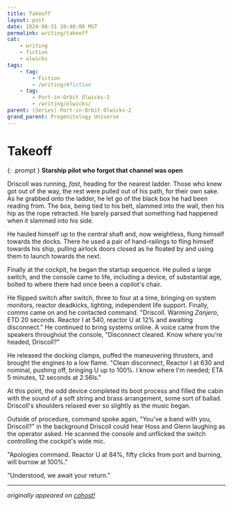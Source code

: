```yaml
---
title: Takeoff
layout: post
date: 2024-08-31 20:40:00 MST
permalink: writing/takeoff
cat: 
    - writing
    - fiction
    - olwicks
tags:
    - tag:
        - Fiction
        - /writing/#fiction
    - tag:
        - Port-in-Orbit Olwicks-2
        - /writing/olwicks/
parent: (Series) Port-in-Orbit Olwicks-2
grand_parent: Progenitology Universe
---
```


# Takeoff

{: .prompt }
**Starship pilot who forgot that channel was open**

Driscoll was running, *fast*, heading for the nearest ladder. Those who knew got out of the way, the rest were pulled out of his path, for their own sake. As he grabbed onto the ladder, he let go of the black box he had been reading from. The box, being tied to his belt, slammed into the wall, then his hip as the rope retracted. He barely parsed that something had happened when it slammed into his side.

He hauled himself up to the central shaft and, now weightless, flung himself towards the docks. There he used a pair of hand-railings to fling himself towards his ship, pulling airlock doors closed as he floated by and using them to launch towards the next.

Finally at the cockpit, he began the startup sequence. He pulled a large switch, and the console came to life, including a device, of substantial age, bolted to where there had once been a copilot's chair.

He flipped switch after switch, three to four at a time, bringing on system monitors, reactor deadkicks, lighting, independent life support. Finally, comms came on and he contacted command. "Driscoll. Warming *Zanjero*, ETD 20 seconds. Reactor I at 540, reactor U at 12% and awaiting disconnect." He continued to bring systems online.
A voice came from the speakers throughout the console, "Disconnect cleared. Know where you're headed, Driscoll?"

He released the docking clamps, puffed the maneuvering thrusters, and brought the engines to a low flame. "Clean disconnect, Reactor I at 630 and nominal, pushing off, bringing U up to 100%. I know where I'm needed; ETA 5 minutes, 12 seconds at 2.56ls."

At this point, the odd device completed its boot process and filled the cabin with the sound of a soft string and brass arrangement, some sort of ballad. Driscoll's shoulders relaxed ever so slightly as the music began.

Outside of procedure, command spoke again, "You've a band with you, Driscoll?" in the background Driscoll could hear Hoss and Glenn laughing as the operator asked. He scanned the console and unflicked the switch controlling the cockpit's wide mic.

"Apologies command. Reactor U at 84%, fifty clicks from port and burning, will burrow at 100%."

"Understood, we await your return."

---

*originally appeared on [cohost!](https://cohost.org/Roughly-Enough-Mail/post/7507259-driscoll-was-running)*
